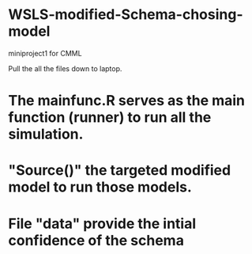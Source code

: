 # WSLS-modified-Schema-chosing-model
miniproject1 for CMML

Pull the all the files down to laptop.

# The mainfunc.R serves as the main function (runner) to run all the simulation. 

# "Source()" the targeted modified model to run those models.

# File "data" provide the intial confidence of the schema

